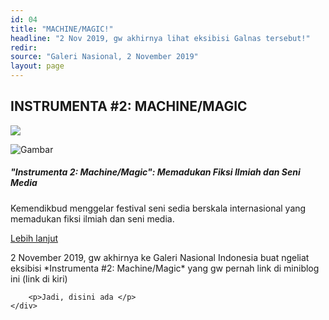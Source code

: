 ```yaml
---
id: 04
title: "MACHINE/MAGIC!"
headline: "2 Nov 2019, gw akhirnya lihat eksibisi Galnas tersebut!"
redir: 
source: "Galeri Nasional, 2 November 2019"
layout: page
---
```


## INSTRUMENTA #2: MACHINE/MAGIC

![](https://i.postimg.cc/kMZxFK5z/IMG-1357.jpg)



<div class="row">
    <div class="col-sm-3">
        <div class="card">
            <img src="https://asset.kompas.com/crops/joSDldZo5TgO6MiIdotZv26EIpk=/0x0:1040x693/780x390/filters:watermark(data/photo/2019/08/13/5d528b8341764.png,0,-0,1)/data/photo/2019/10/24/5db1b9da0e55b.jpeg" class="card-img-top" alt="Gambar">
            <div class="card-body">
                <h5 class="card-title">"Instrumenta 2: Machine/Magic": Memadukan Fiksi Ilmiah dan Seni Media</h5>
                <p class="card-text">Kemendikbud menggelar festival seni sedia berskala internasional yang memadukan fiksi ilmiah dan seni media.</p>
                <a href="https://edukasi.kompas.com/read/2019/10/24/21574761/instrumenta-2-machine-magic-memadukan-fiksi-ilmiah-dan-seni-media" class="card-link">Lebih lanjut</a>
            </div>
        </div>
    </div>
    <div class="col-sm-9">
        <p>2 November 2019, gw akhirnya ke Galeri Nasional Indonesia buat ngeliat eksibisi *Instrumenta #2: Machine/Magic* yang gw pernah link di miniblog ini (link di kiri)</p>

        <p>Jadi, disini ada </p>
    </div>
</div>


